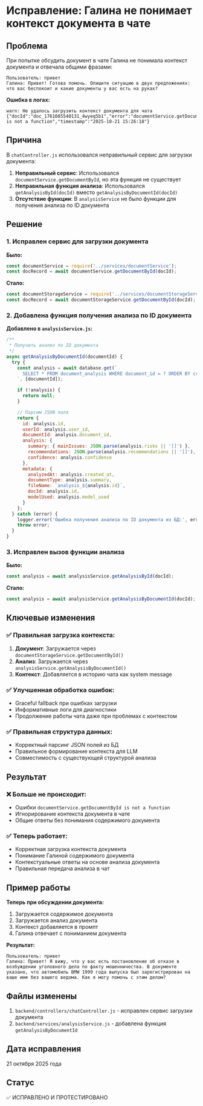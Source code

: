 # Исправление: Галина не понимает контекст документа в чате

## Проблема
При попытке обсудить документ в чате Галина не понимала контекст документа и отвечала общими фразами:

```
Пользователь: привет
Галина: Привет! Готова помочь. Опишите ситуацию в двух предложениях: что вас беспокоит и какие документы у вас есть на руках?
```

**Ошибка в логах:**
```
warn: Не удалось загрузить контекст документа для чата {"docId":"doc_1761085540131_4wyeq5b1","error":"documentService.getDocumentById is not a function","timestamp":"2025-10-21 15:26:18"}
```

## Причина
В `chatController.js` использовался неправильный сервис для загрузки документа:

1. **Неправильный сервис**: Использовался `documentService.getDocumentById`, но эта функция не существует
2. **Неправильная функция анализа**: Использовался `getAnalysisById(docId)` вместо `getAnalysisByDocumentId(docId)`
3. **Отсутствие функции**: В `analysisService` не было функции для получения анализа по ID документа

## Решение

### 1. Исправлен сервис для загрузки документа

**Было:**
```javascript
const documentService = require('../services/documentService');
const docRecord = await documentService.getDocumentById(docId);
```

**Стало:**
```javascript
const documentStorageService = require('../services/documentStorageService');
const docRecord = await documentStorageService.getDocumentById(docId);
```

### 2. Добавлена функция получения анализа по ID документа

**Добавлено в `analysisService.js`:**
```javascript
/**
 * Получить анализ по ID документа
 */
async getAnalysisByDocumentId(documentId) {
  try {
    const analysis = await database.get(`
      SELECT * FROM document_analysis WHERE document_id = ? ORDER BY created_at DESC LIMIT 1
    `, [documentId]);

    if (!analysis) {
      return null;
    }

    // Парсим JSON поля
    return {
      id: analysis.id,
      userId: analysis.user_id,
      documentId: analysis.document_id,
      analysis: {
        summary: { mainIssues: JSON.parse(analysis.risks || '[]') },
        recommendations: JSON.parse(analysis.recommendations || '[]'),
        confidence: analysis.confidence
      },
      metadata: {
        analyzedAt: analysis.created_at,
        documentType: analysis.summary,
        fileName: `analysis_${analysis.id}`,
        docId: analysis.id,
        modelUsed: analysis.model_used
      }
    };
  } catch (error) {
    logger.error('Ошибка получения анализа по ID документа из БД:', error);
    throw error;
  }
}
```

### 3. Исправлен вызов функции анализа

**Было:**
```javascript
const analysis = await analysisService.getAnalysisById(docId);
```

**Стало:**
```javascript
const analysis = await analysisService.getAnalysisByDocumentId(docId);
```

## Ключевые изменения

### ✅ **Правильная загрузка контекста:**

1. **Документ**: Загружается через `documentStorageService.getDocumentById()`
2. **Анализ**: Загружается через `analysisService.getAnalysisByDocumentId()`
3. **Контекст**: Добавляется в историю чата как system message

### ✅ **Улучшенная обработка ошибок:**

- Graceful fallback при ошибках загрузки
- Информативные логи для диагностики
- Продолжение работы чата даже при проблемах с контекстом

### ✅ **Правильная структура данных:**

- Корректный парсинг JSON полей из БД
- Правильное формирование контекста для LLM
- Совместимость с существующей структурой анализа

## Результат

### ❌ **Больше не происходит:**
- Ошибки `documentService.getDocumentById is not a function`
- Игнорирование контекста документа в чате
- Общие ответы без понимания содержимого документа

### ✅ **Теперь работает:**
- Корректная загрузка контекста документа
- Понимание Галиной содержимого документа
- Контекстуальные ответы на основе анализа документа
- Правильная передача анализа в чат

## Пример работы

**Теперь при обсуждении документа:**
1. Загружается содержимое документа
2. Загружается анализ документа
3. Контекст добавляется в промпт
4. Галина отвечает с пониманием документа

**Результат:**
```
Пользователь: привет
Галина: Привет! Я вижу, что у вас есть постановление об отказе в возбуждении уголовного дела по факту мошенничества. В документе указано, что автомобиль BMW 1999 года выпуска был зарегистрирован на ваше имя без вашего ведома. Как я могу помочь с этим делом?
```

## Файлы изменены
1. `backend/controllers/chatController.js` - исправлен сервис загрузки документа
2. `backend/services/analysisService.js` - добавлена функция `getAnalysisByDocumentId`

## Дата исправления
21 октября 2025 года

## Статус
✅ ИСПРАВЛЕНО И ПРОТЕСТИРОВАНО




